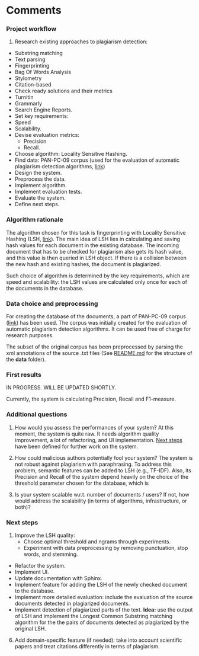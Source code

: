 # Comments

### Project workflow
 1. Research existing approaches to plagiarism detection:
  - Substring matching
  - Text parsing
  - Fingerprinting
  - Bag Of Words Analysis
  - Stylometry
  - Citation-based
 -  Check ready solutions and their metrics
   - Turnitin
   - Grammarly
   - Search Engine Reports.
 - Set key requirements:
  - Speed
  - Scalability.
 - Devise evaluation metrics:
   - Precision
   - Recall.
 - Choose algorithm: Locality Sensitive Hashing.
 - Find data: PAN-PC-09 corpus (used for the evaluation of automatic plagiarism detection algorithms, [link](https://www.uni-weimar.de/en/media/chairs/computer-science-and-media/webis/corpora/corpus-pan-pc-09/))
 - Design the system.
 - Preprocess the data.
 - Implement algorithm.
 - Implement evaluation tests.
 - Evaluate the system.
 - Define next steps.


 ### Algorithm rationale
 The algorithm chosen for this task is fingerprinting with Locality Sensitive Hashing (LSH, [link](https://en.wikipedia.org/wiki/Locality-sensitive_hashing)). The main idea of LSH lies in calculating and saving hash values for each document in the existing database. The incoming document that has to be checked for plagiarism also gets its hash value, and this value is then queried in LSH object. If there is a collision between the new hash and existing hashes, the document is plagiarized.

 Such choice of algorithm is determined by the key requirements, which are speed and scalability: the LSH values are calculated only once for each of the documents in the database.


### Data choice and preprocessing
For creating the database of the documents, a part of PAN-PC-09 corpus ([link](https://www.uni-weimar.de/en/media/chairs/computer-science-and-media/webis/corpora/corpus-pan-pc-09/)) has been used. The corpus was initially created for the evaluation of automatic plagiarism detection algorithms. It can be used free of charge for research purposes.

The subset of the original corpus has been preprocessed by parsing the xml annotations of the source .txt files (See [README.md](README.md) for the structure of the **data** folder).


### First results
IN PROGRESS. WILL BE UPDATED SHORTLY.

Currently, the system is calculating Precision, Recall and F1-measure.

### Additional questions
1. How would you assess the performances of your system?
 At this moment, the system is quite raw. It needs algorithm quality improvement, a lot of refactoring, and UI implementation. [Next steps](#next-steps) have been defined for further work on the system.
2. How could malicious authors potentially fool your system?
The system is not robust against plagiarism with paraphrasing. To address this problem, semantic features can be added to LSH (e.g., TF-IDF).
Also, its Precision and Recall of the system depend heavily on the choice of the threshold parameter chosen for the database, which is

3. Is your system scalable w.r.t. number of documents / users? If not, how would address the
scalability (in terms of algorithms, infrastructure, or both)?

### Next steps
1. Improve the LSH quality:
   - Choose optimal threshold and ngrams through experiments.
   - Experiment with data preprocessing by removing punctuation, stop words, and stemming.
- Refactor the system.
- Implement UI.
- Update documentation with Sphinx.
- Implement feature for adding the LSH of the newly checked document to the database.
- Implement more detailed evaluation: include the evaluation of the source documents detected in plagiarized documents.
- Implement detection of plagiarized parts of the text.
 **Idea:** use the output of LSH and implement the Longest Common Substring matching algorithm for the the pairs of documents detected as plagiarized by the original LSH.
6. Add domain-specific feature (if needed): take into account scientific papers and treat citations differently in terms of plagiarism.
